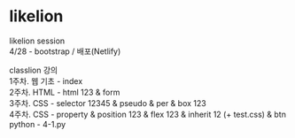 # likelion

likelion session  
4/28 - bootstrap / 배포(Netlify)

classlion 강의  
1주차. 웹 기초 - index    
2주차. HTML - html 123 & form  
3주차. CSS - selector 12345 & pseudo & per & box 123  
4주차. CSS - property & position 123 & flex 123 & inherit 12 (+ test.css) & btn  
       python - 4-1.py
